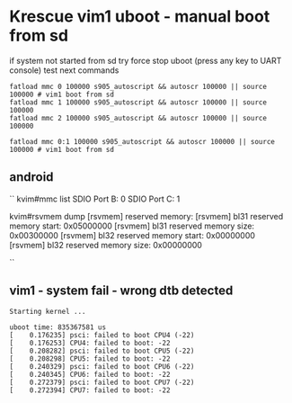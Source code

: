 # Krescue vim1 uboot - manual boot from sd

if system not started from sd try force stop uboot (press any key to UART console)
test next commands

```
fatload mmc 0 100000 s905_autoscript && autoscr 100000 || source 100000 # vim1 boot from sd
fatload mmc 1 100000 s905_autoscript && autoscr 100000 || source 100000
fatload mmc 2 100000 s905_autoscript && autoscr 100000 || source 100000

fatload mmc 0:1 100000 s905_autoscript && autoscr 100000 || source 100000 # vim1 boot from sd

```

## android

``
kvim#mmc list
SDIO Port B: 0
SDIO Port C: 1

kvim#rsvmem dump 
[rsvmem] reserved memory:
[rsvmem] bl31 reserved memory start: 0x05000000
[rsvmem] bl31 reserved memory size:  0x00300000
[rsvmem] bl32 reserved memory start: 0x00000000
[rsvmem] bl32 reserved memory size:  0x00000000


``

## vim1 - system fail - wrong dtb detected

```
Starting kernel ...

uboot time: 835367581 us
[    0.176235] psci: failed to boot CPU4 (-22)
[    0.176253] CPU4: failed to boot: -22
[    0.208282] psci: failed to boot CPU5 (-22)
[    0.208298] CPU5: failed to boot: -22
[    0.240329] psci: failed to boot CPU6 (-22)
[    0.240345] CPU6: failed to boot: -22
[    0.272379] psci: failed to boot CPU7 (-22)
[    0.272394] CPU7: failed to boot: -22
```
